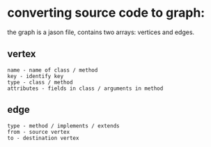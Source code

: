 # converting source code to graph:

the graph is a jason file, contains two arrays: vertices and edges.


## vertex

	name - name of class / method
	key - identify key
	type - class / method
	attributes - fields in class / arguments in method


## edge

	type - method / implements / extends
	from - source vertex
	to - destination vertex
